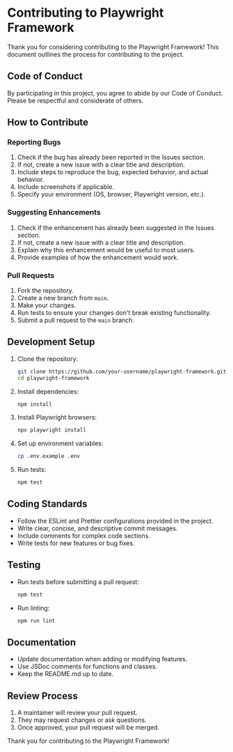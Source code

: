 <!-- Source: /Users/mzahirudeen/playwright-framework-dev/docs-backup/consolidated-docs/docs-CONTRIBUTING.md -->

<!-- Source: /Users/mzahirudeen/playwright-framework/docs/CONTRIBUTING.md -->

# Contributing to Playwright Framework

Thank you for considering contributing to the Playwright Framework! This document outlines the process for contributing to the project.

## Code of Conduct

By participating in this project, you agree to abide by our Code of Conduct. Please be respectful and considerate of others.

## How to Contribute

### Reporting Bugs

1. Check if the bug has already been reported in the Issues section.
2. If not, create a new issue with a clear title and description.
3. Include steps to reproduce the bug, expected behavior, and actual behavior.
4. Include screenshots if applicable.
5. Specify your environment (OS, browser, Playwright version, etc.).

### Suggesting Enhancements

1. Check if the enhancement has already been suggested in the Issues section.
2. If not, create a new issue with a clear title and description.
3. Explain why this enhancement would be useful to most users.
4. Provide examples of how the enhancement would work.

### Pull Requests

1. Fork the repository.
2. Create a new branch from `main`.
3. Make your changes.
4. Run tests to ensure your changes don't break existing functionality.
5. Submit a pull request to the `main` branch.

## Development Setup

1. Clone the repository:
   ```bash
   git clone https://github.com/your-username/playwright-framework.git
   cd playwright-framework
   ```

2. Install dependencies:
   ```bash
   npm install
   ```

3. Install Playwright browsers:
   ```bash
   npx playwright install
   ```

4. Set up environment variables:
   ```bash
   cp .env.example .env
   ```

5. Run tests:
   ```bash
   npm test
   ```

## Coding Standards

- Follow the ESLint and Prettier configurations provided in the project.
- Write clear, concise, and descriptive commit messages.
- Include comments for complex code sections.
- Write tests for new features or bug fixes.

## Testing

- Run tests before submitting a pull request:
  ```bash
  npm test
  ```

- Run linting:
  ```bash
  npm run lint
  ```

## Documentation

- Update documentation when adding or modifying features.
- Use JSDoc comments for functions and classes.
- Keep the README.md up to date.

## Review Process

1. A maintainer will review your pull request.
2. They may request changes or ask questions.
3. Once approved, your pull request will be merged.

Thank you for contributing to the Playwright Framework!